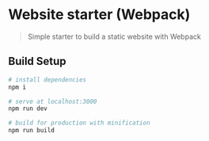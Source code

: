 # Website starter (Webpack)

> Simple starter to build a static website with Webpack

## Build Setup

``` bash
# install dependencies
npm i

# serve at localhost:3000
npm run dev

# build for production with minification
npm run build
```